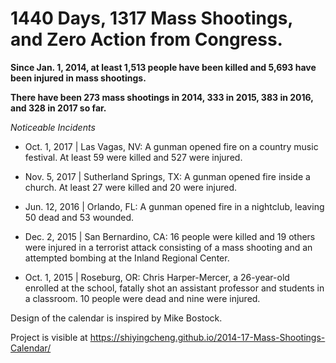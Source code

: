 # 1440 Days, 1317 Mass Shootings, and Zero Action from Congress.


**Since Jan. 1, 2014, at least 1,513 people have been killed and 5,693 have been injured in mass shootings.**

**There have been 273 mass shootings in 2014, 333 in 2015, 383 in 2016, and 328 in 2017 so far.**


_Noticeable Incidents_

- Oct. 1, 2017 | Las Vagas, NV: A gunman opened fire on a country music festival. At least 59 were killed and 527 were injured.

- Nov. 5, 2017 | Sutherland Springs, TX: A gunman opened fire inside a church. At least 27 were killed and 20 were injured.

- Jun. 12, 2016 | Orlando, FL:
A gunman opened fire in a nightclub, leaving 50 dead and 53 wounded.

- Dec. 2, 2015 | San Bernardino, CA:
16 people were killed and 19 others were injured in a terrorist attack consisting of a mass shooting and an attempted bombing at the Inland Regional Center.

- Oct. 1, 2015 | Roseburg, OR:
Chris Harper-Mercer, a 26-year-old enrolled at the school, fatally shot an assistant professor and students in a classroom. 10 people were dead and nine were injured.


Design of the calendar is inspired by Mike Bostock.


Project is visible at https://shiyingcheng.github.io/2014-17-Mass-Shootings-Calendar/
